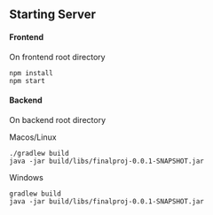 ## Starting Server

#### Frontend
On frontend root directory
```
npm install
npm start
```

#### Backend
On backend root directory

Macos/Linux
```
./gradlew build
java -jar build/libs/finalproj-0.0.1-SNAPSHOT.jar
```

Windows
```
gradlew build
java -jar build/libs/finalproj-0.0.1-SNAPSHOT.jar
```
